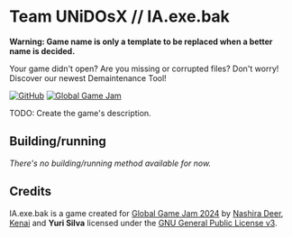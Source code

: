 # Team UNiDOsX // IA.exe.bak

**Warning: Game name is only a template to be replaced when a better name is decided.**

Your game didn't open? Are you missing or corrupted files? Don't worry! Discover our newest Demaintenance Tool!

[![GitHub](https://img.shields.io/github/v/release/nashiradeer/ggj24-game%20?style=for-the-badge&logo=github&logoColor=%23fff&label=GitHub&labelColor=%23181717&color=%23181717)](https://github.com/nashiradeer/ggj24-game/releases)
[![Global Game Jam](https://img.shields.io/badge/Global%20Game%20Jam-005ea2?style=for-the-badge&labelColor=%23fff)
](https://globalgamejam.org/)

TODO: Create the game's description.

## Building/running

*There's no building/running method available for now.*

## Credits

IA.exe.bak is a game created for [Global Game Jam 2024](https://globalgamejam.org/) by [Nashira Deer](https://github.com/nashiradeer), [Kenai](https://www.youtube.com/channel/UCSVBOHIBoWjkU-rzGc9_wtQ) and **Yuri Silva** licensed under the [GNU General Public License v3](https://github.com/nashiradeer/ggj24-game/blob/main/LICENSE.txt).
